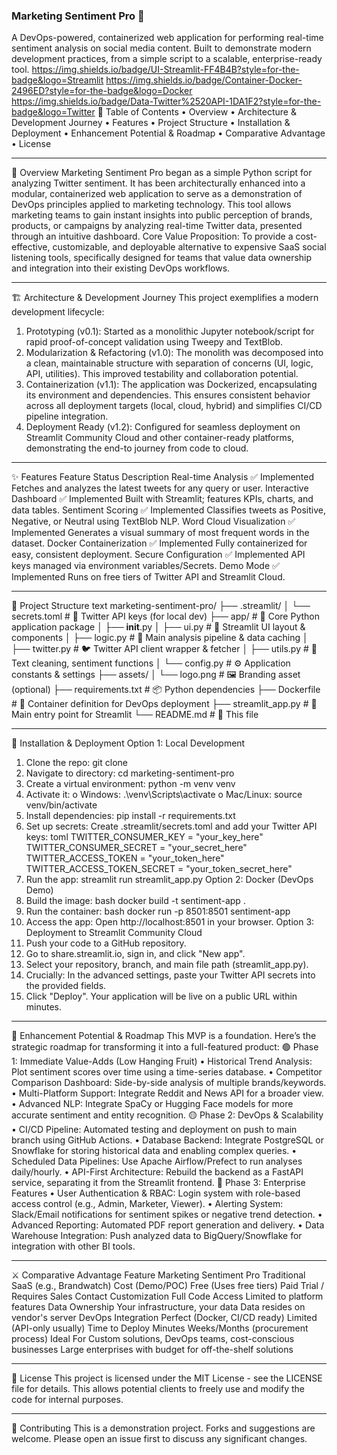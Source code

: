 ###  Marketing Sentiment Pro 🚀

A DevOps-powered, containerized web application for performing real-time sentiment analysis on social media content. Built to demonstrate modern development practices, from a simple script to a scalable, enterprise-ready tool.
https://img.shields.io/badge/UI-Streamlit-FF4B4B?style=for-the-badge&logo=Streamlit
https://img.shields.io/badge/Container-Docker-2496ED?style=for-the-badge&logo=Docker
https://img.shields.io/badge/Data-Twitter%2520API-1DA1F2?style=for-the-badge&logo=Twitter
📖 Table of Contents
•	Overview
•	Architecture & Development Journey
•	Features
•	Project Structure
•	Installation & Deployment
•	Enhancement Potential & Roadmap
•	Comparative Advantage
•	License
________________________________________
🧠 Overview
Marketing Sentiment Pro began as a simple Python script for analyzing Twitter sentiment. It has been architecturally enhanced into a modular, containerized web application to serve as a demonstration of DevOps principles applied to marketing technology.
This tool allows marketing teams to gain instant insights into public perception of brands, products, or campaigns by analyzing real-time Twitter data, presented through an intuitive dashboard.
Core Value Proposition: To provide a cost-effective, customizable, and deployable alternative to expensive SaaS social listening tools, specifically designed for teams that value data ownership and integration into their existing DevOps workflows.
________________________________________
🏗️ Architecture & Development Journey
This project exemplifies a modern development lifecycle:
1.	Prototyping (v0.1): Started as a monolithic Jupyter notebook/script for rapid proof-of-concept validation using Tweepy and TextBlob.
2.	Modularization & Refactoring (v1.0): The monolith was decomposed into a clean, maintainable structure with separation of concerns (UI, logic, API, utilities). This improved testability and collaboration potential.
3.	Containerization (v1.1): The application was Dockerized, encapsulating its environment and dependencies. This ensures consistent behavior across all deployment targets (local, cloud, hybrid) and simplifies CI/CD pipeline integration.
4.	Deployment Ready (v1.2): Configured for seamless deployment on Streamlit Community Cloud and other container-ready platforms, demonstrating the end-to journey from code to cloud.
________________________________________
✨ Features
Feature	Status	Description
Real-time Analysis	✅ Implemented	Fetches and analyzes the latest tweets for any query or user.
Interactive Dashboard	✅ Implemented	Built with Streamlit; features KPIs, charts, and data tables.
Sentiment Scoring	✅ Implemented	Classifies tweets as Positive, Negative, or Neutral using TextBlob NLP.
Word Cloud Visualization	✅ Implemented	Generates a visual summary of most frequent words in the dataset.
Docker Containerization	✅ Implemented	Fully containerized for easy, consistent deployment.
Secure Configuration	✅ Implemented	API keys managed via environment variables/Secrets.
Demo Mode	✅ Implemented	Runs on free tiers of Twitter API and Streamlit Cloud.
________________________________________
📁 Project Structure
text
marketing-sentiment-pro/
├── .streamlit/
│   └── secrets.toml              # 🔐 Twitter API keys (for local dev)
├── app/                          # 🐍 Core Python application package
│   ├── __init__.py
│   ├── ui.py                     # 🎨 Streamlit UI layout & components
│   ├── logic.py                  # 🧠 Main analysis pipeline & data caching
│   ├── twitter.py                # 🐦 Twitter API client wrapper & fetcher
│   ├── utils.py                  # 🔧 Text cleaning, sentiment functions
│   └── config.py                 # ⚙️ Application constants & settings
├── assets/
│   └── logo.png                  # 🖼️ Branding asset (optional)
├── requirements.txt              # 📦 Python dependencies
├── Dockerfile                    # 🐳 Container definition for DevOps deployment
├── streamlit_app.py              # 🚀 Main entry point for Streamlit
└── README.md                     # 📘 This file
________________________________________
🚀 Installation & Deployment
Option 1: Local Development
1.	Clone the repo: git clone <your-repo-url>
2.	Navigate to directory: cd marketing-sentiment-pro
3.	Create a virtual environment: python -m venv venv
4.	Activate it:
o	Windows: .\venv\Scripts\activate
o	Mac/Linux: source venv/bin/activate
5.	Install dependencies: pip install -r requirements.txt
6.	Set up secrets: Create .streamlit/secrets.toml and add your Twitter API keys:
toml
TWITTER_CONSUMER_KEY = "your_key_here"
TWITTER_CONSUMER_SECRET = "your_secret_here"
TWITTER_ACCESS_TOKEN = "your_token_here"
TWITTER_ACCESS_TOKEN_SECRET = "your_token_secret_here"
7.	Run the app: streamlit run streamlit_app.py
Option 2: Docker (DevOps Demo)
1.	Build the image:
bash
docker build -t sentiment-app .
2.	Run the container:
bash
docker run -p 8501:8501 sentiment-app
3.	Access the app: Open http://localhost:8501 in your browser.
Option 3: Deployment to Streamlit Community Cloud
1.	Push your code to a GitHub repository.
2.	Go to share.streamlit.io, sign in, and click "New app".
3.	Select your repository, branch, and main file path (streamlit_app.py).
4.	Crucially: In the advanced settings, paste your Twitter API secrets into the provided fields.
5.	Click "Deploy". Your application will be live on a public URL within minutes.
________________________________________
🔮 Enhancement Potential & Roadmap
This MVP is a foundation. Here’s the strategic roadmap for transforming it into a full-featured product:
🟢 Phase 1: Immediate Value-Adds (Low Hanging Fruit)
•	Historical Trend Analysis: Plot sentiment scores over time using a time-series database.
•	Competitor Comparison Dashboard: Side-by-side analysis of multiple brands/keywords.
•	Multi-Platform Support: Integrate Reddit and News API for a broader view.
•	Advanced NLP: Integrate SpaCy or Hugging Face models for more accurate sentiment and entity recognition.
🟡 Phase 2: DevOps & Scalability
•	CI/CD Pipeline: Automated testing and deployment on push to main branch using GitHub Actions.
•	Database Backend: Integrate PostgreSQL or Snowflake for storing historical data and enabling complex queries.
•	Scheduled Data Pipelines: Use Apache Airflow/Prefect to run analyses daily/hourly.
•	API-First Architecture: Rebuild the backend as a FastAPI service, separating it from the Streamlit frontend.
🔴 Phase 3: Enterprise Features
•	User Authentication & RBAC: Login system with role-based access control (e.g., Admin, Marketer, Viewer).
•	Alerting System: Slack/Email notifications for sentiment spikes or negative trend detection.
•	Advanced Reporting: Automated PDF report generation and delivery.
•	Data Warehouse Integration: Push analyzed data to BigQuery/Snowflake for integration with other BI tools.
________________________________________
⚔️ Comparative Advantage
Feature	Marketing Sentiment Pro	Traditional SaaS (e.g., Brandwatch)
Cost (Demo/POC)	Free (Uses free tiers)	Paid Trial / Requires Sales Contact
Customization	Full Code Access	Limited to platform features
Data Ownership	Your infrastructure, your data	Data resides on vendor's server
DevOps Integration	Perfect (Docker, CI/CD ready)	Limited (API-only usually)
Time to Deploy	Minutes	Weeks/Months (procurement process)
Ideal For	Custom solutions, DevOps teams, cost-conscious businesses	Large enterprises with budget for off-the-shelf solutions
________________________________________
📄 License
This project is licensed under the MIT License - see the LICENSE file for details. This allows potential clients to freely use and modify the code for internal purposes.
________________________________________
👥 Contributing
This is a demonstration project. Forks and suggestions are welcome. Please open an issue first to discuss any significant changes.

